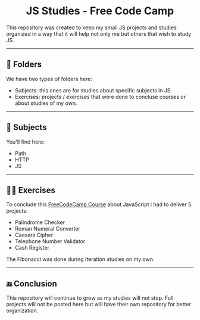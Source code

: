 <h1 align="center">JS Studies - Free Code Camp</h1>

This repository was created to keep my small JS projects and studies organized in a way that it will help not only me but others that wish to study JS.

---

## 📁 Folders

We have two types of folders here:

- Subjects: this ones are for studies about specific subjects in JS.
- Exercises: projects / exercises that were done to concluse courses or about studies of my own.

---

## 📕 Subjects

You'll find here:

- Path
- HTTP
- JS

---

## 👨‍🎓 Exercises

To conclude this [FreeCodeCamp Course](https://www.freecodecamp.org/learn/javascript-algorithms-and-data-structures/) about JavaScript i had to deliver 5 projects:

- Palindrome Checker
- Roman Numeral Converter
- Caesars Cipher
- Telephone Number Validator
- Cash Register

The Fibonacci was done during Iteration studies on my own.

---

## 🔚 Conclusion

This repository will continue to grow as my studies will not stop. Full projects will not be posted here but will have their own repository for better organization.
